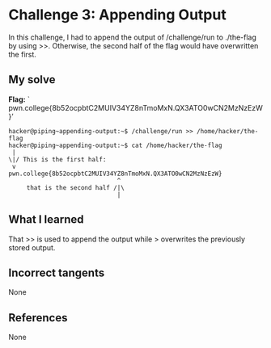 # Challenge 3: Appending Output
In this challenge, I had to append the output of /challenge/run to ./the-flag by using >>. Otherwise, the second half of the flag would have overwritten the first.

## My solve
**Flag:** ` pwn.college{8b52ocpbtC2MUIV34YZ8nTmoMxN.QX3ATO0wCN2MzNzEzW}’


```
hacker@piping~appending-output:~$ /challenge/run >> /home/hacker/the-flag
hacker@piping~appending-output:~$ cat /home/hacker/the-flag
 | 
\|/ This is the first half:
 v 
pwn.college{8b52ocpbtC2MUIV34YZ8nTmoMxN.QX3ATO0wCN2MzNzEzW}
                              ^
     that is the second half /|\
                              |
```

## What I learned
That >> is used to append the output while > overwrites the previously stored output.

## Incorrect tangents
None

## References
None
